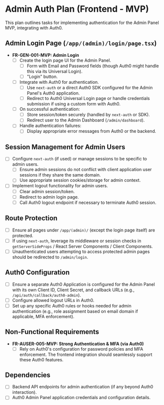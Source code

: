 # Admin Auth Plan (Frontend - MVP)

This plan outlines tasks for implementing authentication for the Admin Panel MVP, integrating with Auth0.

## Admin Login Page (`/app/(admin)/login/page.tsx`)
- **FR-GEN-001-MVP: Admin Login**
    - [ ] Create the login page UI for the Admin Panel.
        - [ ] Form with Email and Password fields (though Auth0 might handle this via its Universal Login).
        - [ ] "Login" button.
    - [ ] Integrate with Auth0 for authentication.
        - [ ] Use `next-auth` or a direct Auth0 SDK configured for the Admin Panel's Auth0 application.
        - [ ] Redirect to Auth0 Universal Login page or handle credentials submission if using a custom form with Auth0.
    - [ ] On successful authentication:
        - [ ] Store session/token securely (handled by `next-auth` or SDK).
        - [ ] Redirect user to the Admin Dashboard (`/admin/dashboard`).
    - [ ] Handle authentication failures:
        - [ ] Display appropriate error messages from Auth0 or the backend.

## Session Management for Admin Users
- [ ] Configure `next-auth` (if used) or manage sessions to be specific to admin users.
    - [ ] Ensure admin sessions do not conflict with client application user sessions if they share the same domain.
    - [ ] Use appropriate session cookies/storage for admin context.
- [ ] Implement logout functionality for admin users.
    - [ ] Clear admin session/token.
    - [ ] Redirect to admin login page.
    - [ ] Call Auth0 logout endpoint if necessary to terminate Auth0 session.

## Route Protection
- [ ] Ensure all pages under `/app/(admin)/` (except the login page itself) are protected.
- [ ] If using `next-auth`, leverage its middleware or session checks in `getServerSideProps` / React Server Components / Client Components.
- [ ] Unauthenticated users attempting to access protected admin pages should be redirected to `/admin/login`.

## Auth0 Configuration
- [ ] Ensure a separate Auth0 Application is configured for the Admin Panel with its own Client ID, Client Secret, and callback URLs (e.g., `/api/auth/callback/auth0-admin`).
- [ ] Configure allowed logout URLs in Auth0.
- [ ] Set up any specific Auth0 rules or hooks needed for admin authentication (e.g., role assignment based on email domain if applicable, MFA enforcement).

## Non-Functional Requirements
- **FR-AUSER-005-MVP: Strong Authentication & MFA (via Auth0)**
    - [ ] Rely on Auth0's configuration for password policies and MFA enforcement. The frontend integration should seamlessly support these Auth0 features.

## Dependencies
- [ ] Backend API endpoints for admin authentication (if any beyond Auth0 interaction).
- [ ] Auth0 Admin Panel application credentials and configuration details.
